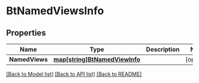 # BtNamedViewsInfo

## Properties

Name | Type | Description | Notes
------------ | ------------- | ------------- | -------------
**NamedViews** | [**map[string]BtNamedViewInfo**](BTNamedViewInfo.md) |  | [optional] 

[[Back to Model list]](../README.md#documentation-for-models) [[Back to API list]](../README.md#documentation-for-api-endpoints) [[Back to README]](../README.md)


